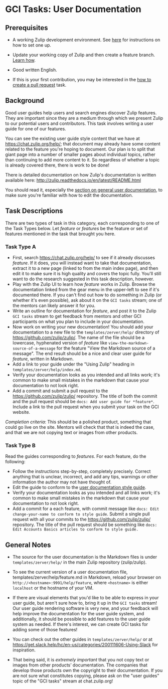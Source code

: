 # GCI Tasks: User Documentation

## Prerequisites

* A working Zulip development environment. See
  [here](https://github.com/zulip/zulip-gci/blob/master/README.md) for instructions
  on how to set one up.

* Update your working copy of Zulip and then create a feature branch. [Learn
  how](../before-every-task.md).

* Good written English.

* If this is your first contribution, you may be interested in the
  [how to create a pull request](https://codein.withgoogle.com/tasks/6541581402243072/) task.

## Background

Good user guides help users and search engines discover Zulip features. They
are important since they are a medium through which we present Zulip to our
potential users and contributors. This task involves writing a user
guide for one of our features.

You can see the existing user guide style content that we have at
https://chat.zulip.org/help/; that document may already have some
content related to the feature you're hoping to document.  Our plan is
to split that giant page into a number of smaller pages about
individual topics, rather than continuing to add more content to it.
So regardless of whether a topic is already covered there, there is
work to be done!

There is detailed documentation on how Zulip's documentation is
written available here:
http://zulip.readthedocs.io/en/latest/README.html

You should read it, especially the
[section on general user documentation](http://zulip.readthedocs.io/en/latest/README.html#general-user-documentation),
to make sure you're familiar with how to edit the documentation.

## Task Descriptions

There are two types of task in this category, each corresponding to one of
the Task Types below. Let *feature* or *features* be the feature or set of
features mentioned in the task that brought you here.

### Task Type A

* First, search https://chat.zulip.org/help/ to see if it already
  discusses *feature*.  If it does, you will instead want to take that
  documentation, extract it to a new page (linked to from the main
  index page), and then edit it to make sure it is high quality and
  covers the topic fully.  You'll still want to do the research
  suggested in this task description, however.
* Play with the Zulip UI to learn how *feature* works in Zulip.
  Browse the documentation linked from the gear menu in the upper-left
  to see if it's documented there.  If you can't find out how to do
  something in Zulip (or whether it's even possible), ask about it on
  the `GCI tasks` stream; one of the mentors can likely answer it for
  you.
* Write an outline for documentation for *feature*, and post it to the
  Zulip `GCI tasks` stream to get feedback from mentors and other GCI
  participants on what you plan to include in your documentation.
* Now work on writing your new documentation!  You should add your
  documentation to a new file to the `templates/zerver/help/` directory of
  https://github.com/zulip/zulip/.
  The name of the file should be a lowercase, hyphenated version of *feature*
  like `view-the-markdown-source-of-a-message` for the feature "View the Markdown source of a message".
  The end result should be a nice
  and clear user guide for *feature*, written in Markdown.
* Add a link to your guide under the "Using Zulip"
  heading in `templates/zerver/help/index.md`.
* Verify your documentation looks as you intended and all links work;
  it's common to make small mistakes in the markdown that cause your
  documentation to not look right.
* Add a commit and submit a pull request to the
  https://github.com/zulip/zulip/ repository. The title of both the commit
  and the pull request should be `docs: Add user guide for *feature*`.
  Include a link to the pull request when you submit your task on the GCI
  website.

*Completion criteria*: This should be a polished product, something
that could go live on the site.  Mentors will check that that is
indeed the case, and that we are not copying text or images from other
products.

### Task Type B

Read the guides corresponding to *features*. For each feature, do the following:
* Follow the instructions step-by-step, completely precisely. Correct
  anything that is unclear, incorrect, and add any tips, warnings or other
  information the author may not have thought of.
* Edit the guide to conform to the
[user documentation style guide](https://zulip.readthedocs.io/en/latest/README.html#style-guide).
* Verify your documentation looks as you intended and all links work;
  it's common to make small mistakes in the markdown that cause your
  documentation to not look right.
* Add a commit for a each feature, with commit message like `docs: Edit
  change-your-name to conform to style guide`. Submit a single pull request
  with all your commits to the https://github.com/zulip/zulip/
  repository. The title of the pull request should be something like `docs:
  Edit Accounts Basics articles to conform to style guide.`

## General Notes

* The source for the user documentation is the Markdown files is under
`templates/zerver/help/` in the main Zulip repository (zulip/zulip).

* To see the current version of a user documentation file,
templates/zerver/help/feature.md in Markdown, reload your browser on
`http://<hostname>:9991/help/feature`, where `<hostname>` is either
`localhost` or the hostname of your VM.

* If there are visual elements that you'd like to be able to express
  in your user guide, but aren't sure how to, bring it up in the `GCI
  tasks` stream!  Our user guide rendering software is very new, and
  your feedback will help improve the documentation for the user guide
  system, and additionally, it should be possible to add features to
  the user guide system as needed.  If there's interest, we can create
  GCI tasks for adding some of those features!

* You can check out the other guides in `templates/zerver/help/` or at
  https://get.slack.help/hc/en-us/categories/200111606-Using-Slack for
  inspiration.

* That being said, it is *extremely important* that you not copy text or
  images from other products’ documentation. The companies that develop
  those products own the copyright to their documentation. If you are not
  sure what constitutes copying, please ask on the "user guides" topic of
  the "GCI tasks" stream at chat.zulip.org!
